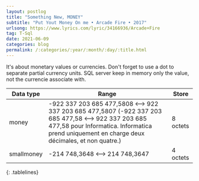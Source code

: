 ```yaml
---
layout: postlog
title: "Something New, MONEY"
subtitle: "Put Yout Money On me • Arcade Fire • 2017"
urlsong: https://www.lyrics.com/lyric/34166936/Arcade+Fire
tag: T-Sql
date: 2021-06-09
categories: blog
permalink: /:categories/:year/:month/:day/:title.html
---
```


It's about monetary values or currencies. Don't forget to use a dot to separate partial currency units. SQL server keep in memory only the value, not the currencie associate with.  


|Data type |Range |Store |
|-|-|-|
| money | 	-922 337 203 685 477,5808 <--> 922 337 203 685 477,5807 (-922 337 203 685 477,58 <--> 922 337 203 685 477,58 pour Informatica. Informatica prend uniquement en charge deux décimales, et non quatre.) 	| 8 octets |
| smallmoney |	-214 748,3648 <--> 214 748,3647 	 | 4 octets|
{: .tablelines}
